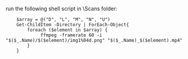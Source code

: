 run the following shell script in \Scans folder:

```
    $array = @("D", "L", "M", "N", "U")
    Get-ChildItem -Directory | ForEach-Object{  
        foreach ($element in $array) {         
             ffmpeg -framerate 60 -i "$($_.Name)/$($element)/img1%04d.png" "$($_.Name)_$($element).mp4" 
        }
    }
```

